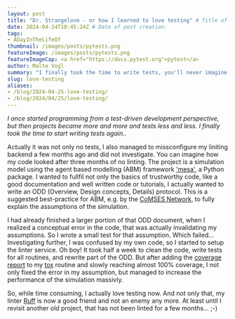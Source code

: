```yaml
---
layout: post
title: "Dr. Strangelove - or how I learned to love testing" # Title of the blog post.
date: 2024-04-24T18:45:24Z # Date of post creation.
tags:
- ADayInTheLifeOf
thumbnail: /images/posts/pytests.png
featureImage: /images/posts/pytests.png
featureImageCap: <a href="https://docs.pytest.org">pytest</a>
author: Malte Vogl
summary: "I finally took the time to write tests, you'll never imagine what happend next!"
slug: love-testing
aliases:
- /blog/2024-04-25-love-testing/
- /blog/2024/04/25/love-testing/
---
```


*I once started programming from a test-driven development perspective, but then projects became more and more and tests less and less. I finally took the time to start writing tests again..*

<!--more-->

Actually it was not only no tests, I also managed to missconfigure my liniting backend a few months ago and did not investigate. You can imagine how my code looked after 
three months of no linting. The project is a simulation model using the agent based modelling (ABM) framework ['mesa'](https://mesa.readthedocs.io), a Python package. I wanted to fullfil not only the basics of 
trustworthy code, like a good documentation and well written code or tutorials, I actually wanted to write an ODD (Overview, Design concepts, Details) protocol. This is a suggested best-practice for 
ABM, e.g. by the [CoMSES Network](https://www.comses.net/resources/standards/), to fully explain the assumptions of the simulation.

I had already finished a larger portion of that ODD document, when I realized a conceptual error in the code, that was actually invalidating my assumptions. So I wrote a small test for that assumption. Which failed... Investigating further, I was confused by my own code, so I started to setup the linter service. Oh boy! It took half a week to clean the code, write tests for all routines, and rewrite part of the ODD. But after adding the [coverage report](https://coverage.readthedocs.io) to my [tox](https://tox.wiki/) routine and slowly reaching almost 100% coverage, I not only fixed the error in my assumption, but managed to increase the performance of the simulation massivly. 

So, while time consuming, I actually love testing now. And not only that, my linter [Ruff](https://docs.astral.sh/ruff/) is now a good friend and not an enemy any more. At least until I revisit another old project, that has not been linted for a few months...  ;-) 


